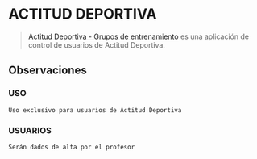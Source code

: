 # ACTITUD DEPORTIVA

> [Actitud Deportiva - Grupos de entrenamiento](http://www.actituddeportiva.com.ar) es una aplicación de control de usuarios de Actitud Deportiva.
  
 
## Observaciones
    
### USO

    Uso exclusivo para usuarios de Actitud Deportiva

### USUARIOS

    Serán dados de alta por el profesor
    

  